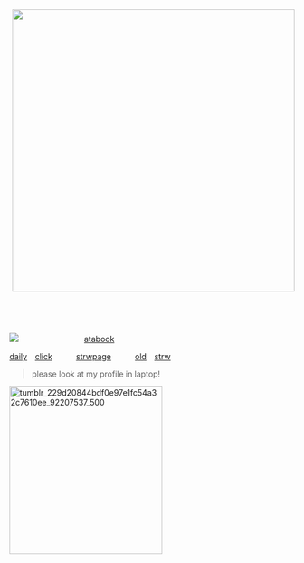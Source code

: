 <img align="right" width="499" src="https://github.com/user-attachments/assets/0134946e-6dbd-412d-8322-6b949b585a16" />


##             

    

![](https://komarev.com/ghpvc/?username=2ft-high&label=(⁠🪽⁠)&color=bfbfbf)         [atabook](https://telarune.atabook.org)

[daily](https://arab.org/click-to-help/palestine/)  [click](https://arab.org/click-to-help/palestine/)      [strwpage](https://telarune.straw.page)      [old](https://eyewear.straw.page)  [strw](https://eyewear.straw.page)

> please look at my profile in laptop!

 <img width="270" height="296" alt="tumblr_229d20844bdf0e97e1fc54a32c7610ee_92207537_500" src="https://github.com/user-attachments/assets/4af9a452-c4c6-4d56-9eff-73ea22bc11cd" />



